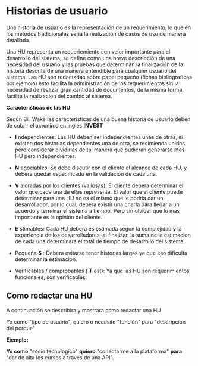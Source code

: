 # Historias de usuario

Una historia de usuario es la representación de un requerimiento, lo que en los métodos tradicionales seria la realización de casos de uso de manera detallada.

Una HU representa un requeriemiento con valor importante para el desarrollo del sistema, se define como una breve descripción de una necesidad del usuario y las pruebas que determinan la finalización de la historia descrita de una manera entendible para cualquier usuario del sistema. Las HU son redactadas sobre papel pequeño (fichas bibliograficas por ejemolo) esto facilita la administración de los requerimientos sin la necesidad de realizar gran cantidad de documentos, de la misma forma, facilita la realizacion del cambio al sistema.

__Caracteristicas de las HU__

Según Bill Wake las caracteristicas de una buena historia de usuario deben de cubrir el acronimo en ingles __INVEST__

* __I__ ndependientes: Las HU deben ser independientes unas de otras, si existen dos historias dependientes una de otra, se recimienda unirlas pero considerar dividirlas de tal manera que pudieran generarse mas HU pero independientes.

* __N__ egociables: Se debe discutir con el cliente el alcance de cada HU, y debera quedar especificado en la validacion de cada una.

* __V__ aloradas por los clientes (valiosas): El cliente debera determinar el valor que cada una de ellas representa. El valor que el cliente puede determinar para una HU no es el mismo que le podria dar un desarrollador, por lo cual, debera existir una charla para llegar a un acuerdo y terminar el sistema a tiempo. Pero sin olvidar que lo mas importante es la opinion del cliente.

* __E__ stimables: Cada HU debera es estimada segun la complejidad y la experiencia de los desarrolladores, al finalizar, la suma de la estimacion de cada una determinara el total de tiempo de desarrollo del sistema.

* Pequeña __S__ : Debera evitarse tener historias largas ya que eso dificulta determinar la estimacion.

* Verificables / comprobables ( __T__ est): Ya que las HU son requerimientos funcionales, son verificables. 

## Como redactar una HU

A continuación se describira y mostrara como redactar una HU

Yo como "tipo de usuario", quiero o necesito "función" para "descripción del porque"

__Ejemplo:__

__Yo como__ "socio tecnologico" __quiero__ "conectarme a la plataforma" __para__ "dar de alta los cursos a través de una API".

